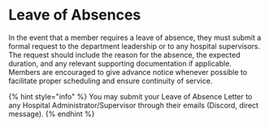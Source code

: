 # Leave of Absences

In the event that a member requires a leave of absence, they must submit a formal request to the department leadership or to any hospital supervisors. The request should include the reason for the absence, the expected duration, and any relevant supporting documentation if applicable. Members are encouraged to give advance notice whenever possible to facilitate proper scheduling and ensure continuity of service.

{% hint style="info" %}
You may submit your Leave of Absence Letter to any Hospital Administrator/Supervisor through their emails (Discord, direct message).
{% endhint %}
